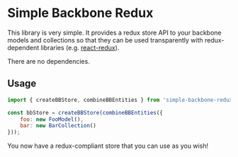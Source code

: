 # Simple Backbone Redux

This library is very simple. It provides a redux store API to your backbone models and collections so that they can be used transparently with redux-dependent libraries (e.g. [react-redux](https://github.com/reactjs/react-redux)).

There are no dependencies.

## Usage

```javascript
import { createBBStore, combineBBEntities } from 'simple-backbone-redux';

const bbStore = createBBStore(combineBBEntities({
    foo: new FooModel(),
    bar: new BarCollection()
}));
```

You now have a redux-compliant store that you can use as you wish!
